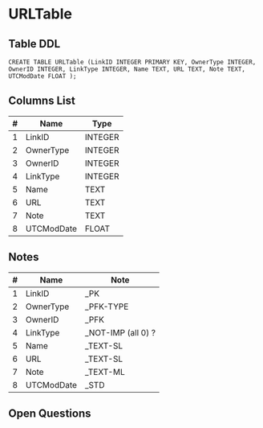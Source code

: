 # URLTable

## Table DDL

```
CREATE TABLE URLTable (LinkID INTEGER PRIMARY KEY, OwnerType INTEGER, OwnerID INTEGER, LinkType INTEGER, Name TEXT, URL TEXT, Note TEXT, UTCModDate FLOAT );
```

## Columns List

| #  | Name          | Type      |
|----|---------------|-----------|
| 1  | LinkID        | INTEGER   |
| 2  | OwnerType     | INTEGER   |
| 3  | OwnerID       | INTEGER   |
| 4  | LinkType      | INTEGER   |
| 5  | Name          | TEXT      |
| 6  | URL           | TEXT      |
| 7  | Note          | TEXT      |
| 8  | UTCModDate    | FLOAT     |

## Notes

| #  | Name          | Note      |
|----|---------------|-----------|
| 1  | LinkID        | _PK
| 2  | OwnerType     | _PFK-TYPE
| 3  | OwnerID       | _PFK
| 4  | LinkType      | _NOT-IMP  (all 0) ?
| 5  | Name          | _TEXT-SL
| 6  | URL           | _TEXT-SL
| 7  | Note          | _TEXT-ML
| 8  | UTCModDate    | _STD

## Open Questions

